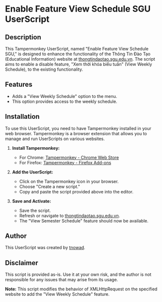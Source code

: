 # Enable Feature View Schedule SGU UserScript

## Description

This Tampermonkey UserScript, named "Enable Feature View Schedule SGU," is designed to enhance the functionality of the Thông Tin Đào Tạo (Educational Information) website at [thongtindaotao.sgu.edu.vn](https://thongtindaotao.sgu.edu.vn/). The script aims to enable a disable feature, "Xem thời khóa biểu tuần" (View Weekly Schedule), to the existing functionality.

## Features

- Adds a "View Weekly Schedule" option to the menu.
- This option provides access to the weekly schedule.

## Installation

To use this UserScript, you need to have Tampermonkey installed in your web browser. Tampermonkey is a browser extension that allows you to manage and run UserScripts on various websites.

1. **Install Tampermonkey:**
   - For Chrome: [Tampermonkey - Chrome Web Store](https://chrome.google.com/webstore/detail/tampermonkey/dhdgffkkebhmkfjojejmpbldmpobfkfo)
   - For Firefox: [Tampermonkey - Firefox Add-ons](https://addons.mozilla.org/en-US/firefox/addon/tampermonkey/)

2. **Add the UserScript:**
   - Click on the Tampermonkey icon in your browser.
   - Choose "Create a new script."
   - Copy and paste the script provided above into the editor.

3. **Save and Activate:**
   - Save the script.
   - Refresh or navigate to [thongtindaotao.sgu.edu.vn](https://thongtindaotao.sgu.edu.vn/).
   - The "View Semester Schedule" feature should now be available.

## Author

This UserScript was created by [tnowad](https://github.com/tnowad).

## Disclaimer

This script is provided as-is. Use it at your own risk, and the author is not responsible for any issues that may arise from its usage.

**Note:** This script modifies the behavior of XMLHttpRequest on the specified website to add the "View Weekly Schedule" feature.

